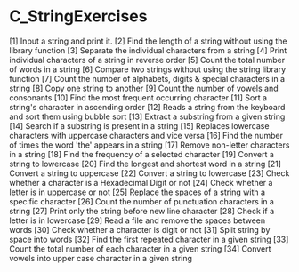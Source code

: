 # C_StringExercises

[1]  Input a string and print it.
[2]  Find the length of a string without using the library function
[3]  Separate the individual characters from a string
[4]  Print individual characters of a string in reverse order
[5]  Count the total number of words in a string
[6]  Compare two strings without using the string library function
[7]  Count the number of alphabets, digits & special characters in a string
[8]  Copy one string to another
[9]  Count the number of vowels and consonants
[10] Find the most frequent occurring character
[11] Sort a string's character in ascending order
[12] Reads a string from the keyboard and sort them using bubble sort
[13] Extract a substring from a given string
[14] Search if a substring is present in a string
[15] Replaces lowercase characters with uppercase characters and vice versa
[16] Find the number of times the word 'the' appears in a string
[17] Remove non-letter characters in a string
[18] Find the frequency of a selected character
[19] Convert a string to lowercase
[20] Find the longest and shortest word in a string
[21] Convert a string to uppercase
[22] Convert a string to lowercase
[23] Check whether a character is a Hexadecimal Digit or not
[24] Check whether a letter is in uppercase or not
[25] Replace the spaces of a string with a specific character
[26] Count the number of punctuation characters in a string
[27] Print only the string before new line character
[28] Check if a letter is in lowercase
[29] Read a file and remove the spaces between words
[30] Check whether a character is digit or not
[31] Split string by space into words
[32] Find the first repeated character in a given string
[33] Count the total number of each character in a given string
[34] Convert vowels into upper case character in a given string